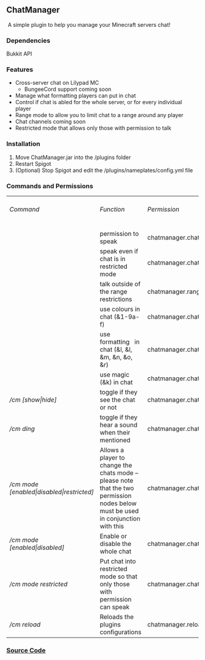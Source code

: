 <h2>ChatManager</h2>
<img src="https://api.travis-ci.org/iaidan/ChatManager.svg" alt="" />
A simple plugin to help you manage your Minecraft servers chat!

<h3>Dependencies</h3>

Bukkit API

<h3>Features</h3>

<ul>
	<li>Cross-server chat on Lilypad MC
	<ul>
		<li>BungeeCord support coming soon</li>
	</ul>
	</li>
	<li>Manage what formatting players can put in chat</li>
	<li>Control if chat is abled for the whole server, or for every individual player</li>
	<li>Range mode to allow you to limit chat to a range around any player</li>
	<li>Chat channels coming soon</li>
	<li>Restricted mode that allows only those with permission to talk</li>
</ul>

<h3>Installation</h3>

<ol>
	<li>Move ChatManager.jar into the /plugins folder</li>
	<li>Restart Spigot</li>
	<li>(Optional) Stop Spigot and edit the /plugins/nameplates/config.yml file</li>
</ol>

<h3>Commands and Permissions</h3>

<table>
	<tbody>
		<tr>
			<td> <h6>Command</h6> </td>
			<td> <h6>Function</h6> </td>
			<td> <h6>Permission</h6> </td>
			<td> <h6>Default</h6> </td>
		</tr>
		<tr>
			<td></td>
			<td> permission to speak </td>
			<td> chatmanager.chat </td>
			<td> True </td>
		</tr>
		<tr>
			<td></td>
			<td> speak even if chat is in restricted mode </td>
			<td> chatmanager.chat.override </td>
			<td> op </td>
		</tr>
		<tr>
			<td></td>
			<td> talk outside of the range restrictions </td>
			<td> chatmanager.ranged.override </td>
			<td> op </td>
		</tr>
		<tr>
			<td></td>
			<td> use colours in chat (&amp;1-9a-f)</td>
			<td> chatmanager.chat.colour </td>
			<td> true </td>
		</tr>
		<tr>
			<td> </td>
			<td> use formatting&nbsp; &nbsp;in chat (&amp;l, &amp;l, &amp;m, &amp;n, &amp;o, &amp;r)</td>
			<td> chatmanager.chat.format </td>
			<td> op </td>
		</tr>
		<tr>
			<td> </td>
			<td> use magic (&amp;k) in chat </td>
			<td> chatmanager.chat.magic </td>
			<td> op </td>
		</tr>
		<tr>
			<td> <i>/cm [show|hide]</i> </td>
			<td>toggle if they see the chat or not </td>
			<td> chatmanager.chat.showhide </td>
			<td> true </td>
		</tr>
		<tr>
			<td> <i>/cm ding</i> </td>
			<td> toggle if they hear a sound when their mentioned </td>
			<td> chatmanager.chat.ding </td>
			<td> true </td>
		</tr>
		<tr>
			<td> <i>/cm mode [enabled|disabled|restricted]</i> </td>
			<td> Allows a player to change the chats mode &ndash; please note that the two permission nodes below must be used in conjunction with this </td>
			<td> chatmanager.chat.mode </td>
			<td> op </td>
		</tr>
		<tr>
			<td> <i>/cm mode [enabled|disabled]</i> </td>
			<td> Enable or disable the whole chat </td>
			<td> chatmanager.chat.mode.on </td>
			<td> op </td>
		</tr>
		<tr>
			<td> <i>/cm mode restricted</i> </td>
			<td> Put chat into restricted mode so that only those with permission can speak </td>
			<td> chatmanager.chat.mode.restricted </td>
			<td> op </td>
		</tr>
		<tr>
			<td> <i>/cm reload</i> </td>
			<td> Reloads the plugins configurations </td>
			<td> chatmanager.reload </td>
			<td> op </td>
		</tr>
	</tbody>
</table>

<h3><a href="https://github.com/iaidan/ChatManager">Source Code</a></h3>


